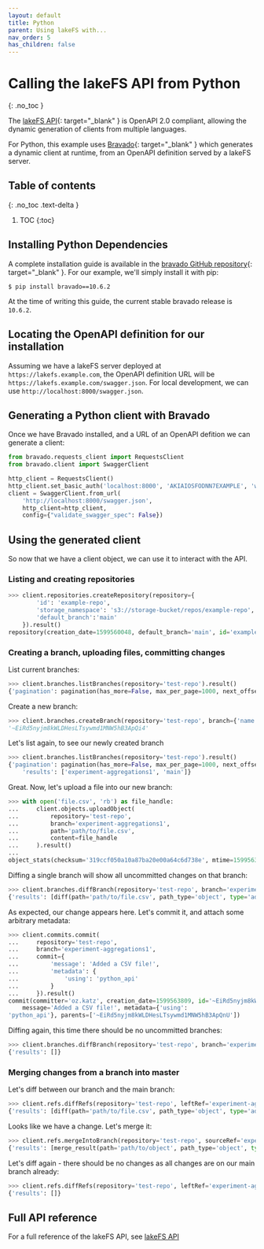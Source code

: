 ```yaml
---
layout: default
title: Python
parent: Using lakeFS with...
nav_order: 5
has_children: false
---
```


# Calling the lakeFS API from Python
{: .no_toc }

The [lakeFS API](../reference/api.md){: target="_blank" } is OpenAPI 2.0 compliant, allowing the dynamic generation of clients from multiple languages.

For Python, this example uses [Bravado](https://github.com/Yelp/bravado){: target="_blank" }
which generates a dynamic client at runtime, from an OpenAPI definition served by a lakeFS server.

## Table of contents
{: .no_toc .text-delta }

1. TOC
{:toc}

## Installing Python Dependencies

A complete installation guide is available in the [bravado GitHub repository](https://github.com/Yelp/bravado){: target="_blank" }.
For our example, we'll simply install it with pip:

```shell
$ pip install bravado==10.6.2
```

At the time of writing this guide, the current stable bravado release is `10.6.2`.


## Locating the OpenAPI definition for our installation

Assuming we have a lakeFS server deployed at `https://lakefs.example.com`, the OpenAPI definition URL will be `https://lakefs.example.com/swagger.json`.
For local development, we can use `http://localhost:8000/swagger.json`.

## Generating a Python client with Bravado

Once we have Bravado installed, and a URL of an OpenAPI defition we can generate a client:


```python
from bravado.requests_client import RequestsClient
from bravado.client import SwaggerClient

http_client = RequestsClient()
http_client.set_basic_auth('localhost:8000', 'AKIAIOSFODNN7EXAMPLE', 'wJalrXUtnFEMI/K7MDENG/bPxRfiCYEXAMPLEKEY')
client = SwaggerClient.from_url(
    'http://localhost:8000/swagger.json',
    http_client=http_client,
    config={"validate_swagger_spec": False})

``` 

## Using the generated client

So now that we have a client object, we can use it to interact with the API.

### Listing and creating repositories

```python
>>> client.repositories.createRepository(repository={
        'id': 'example-repo',
        'storage_namespace': 's3://storage-bucket/repos/example-repo',
        'default_branch':'main'
    }).result()
repository(creation_date=1599560048, default_branch='main', id='example-repo', storage_namespace='s3://storage-bucket/repos/example-repo')

```

### Creating a branch, uploading files, committing changes

List current branches:

```python
>>> client.branches.listBranches(repository='test-repo').result()
{'pagination': pagination(has_more=False, max_per_page=1000, next_offset=None, results=1), 'results': ['main']}
```

Create a new branch:

```python
>>> client.branches.createBranch(repository='test-repo', branch={'name': 'experiment-aggregations1', 'source': 'main'}).result()
'~EiRd5nyjm8kWLDHesLTsywmd1MNW5hB3ApQi4'
```

Let's list again, to see our newly created branch

```python
>>> client.branches.listBranches(repository='test-repo').result()
{'pagination': pagination(has_more=False, max_per_page=1000, next_offset=None, results=2),
    'results': ['experiment-aggregations1', 'main']}
```

Great. Now, let's upload a file into our new branch:

```python
>>> with open('file.csv', 'rb') as file_handle:
...     client.objects.uploadObject(
...         repository='test-repo',
...         branch='experiment-aggregations1',
...         path='path/to/file.csv',
...         content=file_handle
...     ).result()
... 
object_stats(checksum='319ccf050a10a87ba20e00a64c6d738e', mtime=1599563388, path='path/to/file.csv', path_type='object', size_bytes=727)
```

Diffing a single branch will show all uncommitted changes on that branch:

```python
>>> client.branches.diffBranch(repository='test-repo', branch='experiment-aggregations1').result()
{'results': [diff(path='path/to/file.csv', path_type='object', type='added')]}
```

As expected, our change appears here. Let's commit it, and attach some arbitrary metadata:

```python
>>> client.commits.commit(
...     repository='test-repo',
...     branch='experiment-aggregations1',
...     commit={
...         'message': 'Added a CSV file!',
...         'metadata': {
...             'using': 'python_api'
...         }
...     }).result()
commit(committer='oz.katz', creation_date=1599563809, id='~EiRd5nyjm8kWLDHesLTsywmd1MNW5hB3ApQnW',
    message='Added a CSV file!', metadata={'using': 
'python_api'}, parents=['~EiRd5nyjm8kWLDHesLTsywmd1MNW5hB3ApQnU'])
```

Diffing again, this time there should be no uncommitted branches:

```python
>>> client.branches.diffBranch(repository='test-repo', branch='experiment-aggregations1').result()
{'results': []}
```

### Merging changes from a branch into master 

Let's diff between our branch and the main branch:

```python
>>> client.refs.diffRefs(repository='test-repo', leftRef='experiment-aggregations1', rightRef='main').result()
{'results': [diff(path='path/to/file.csv', path_type='object', type='added')]}
```

Looks like we have a change. Let's merge it:

```python
>>> client.refs.mergeIntoBranch(repository='test-repo', sourceRef='experiment-aggregations1', destinationRef='main').result()
{'results': [merge_result(path='path/to/object', path_type='object', type='added')]}
```

Let's diff again - there should be no changes as all changes are on our main branch already:

```python
>>> client.refs.diffRefs(repository='test-repo', leftRef='experiment-aggregations1', rightRef='main').result()
{'results': []}
```

## Full API reference

For a full reference of the lakeFS API, see [lakeFS API](../reference/api.md)
